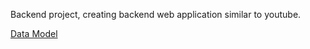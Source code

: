 Backend project, creating backend web application similar to youtube.

[Data Model](https://app.eraser.io/workspace/YtPqZ1VogxGy1jzIDkzj)
